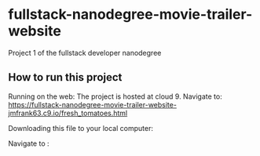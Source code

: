 # fullstack-nanodegree-movie-trailer-website
Project 1 of the fullstack developer nanodegree

## How to run this project
Running on the web:
The project is hosted at cloud 9. Navigate to:
https://fullstack-nanodegree-movie-trailer-website-jmfrank63.c9.io/fresh_tomatoes.html

Downloading this file to your local computer:

Navigate to :
